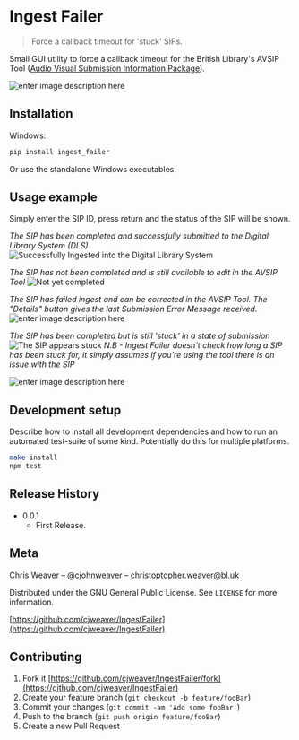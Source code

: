 # Ingest Failer
> Force a callback timeout for 'stuck' SIPs.

Small GUI utility to force a callback timeout for the British Library's AVSIP Tool ([Audio Visual Submission Information Package](http://armadillosystems.com/index.php/british-library-save-our-sounds/)). 

   ![enter image description here](https://lh3.googleusercontent.com/pw/ACtC-3fa115xjd522lJkEmfIEXACIcxhCWgdRch14C75HxxP6lWkgB9U7qo97sJPwJmVtEqxmnvzBnEw6ACcW3pnYVS9tSEfIJCuUOxYq_W8PX43rti2PyxbZ3qQhlAiTEWr2r2BkbDqpdn9ItqlL34CovnS0A=w357-h256-no)

## Installation

Windows:

```sh
pip install ingest_failer
```
Or use the standalone Windows executables.

## Usage example

Simply enter the SIP ID, press return and the status of the SIP will be shown.

_The SIP has been completed and successfully submitted to the Digital Library System (DLS)_
![Successfully Ingested into the Digital Library System](https://lh3.googleusercontent.com/pw/ACtC-3eM1k4EqLVmow5be4_I0oOXtwdoCxFV8fvyZS9nwBbWShq84AxioeA8_GJn4Jplo0577et4kUVGaG33JHNq2QCSJlHn-Qc2bxuiKe9eMH4Tq1iK5Q9WVzyZW-aLJ8xLB3zJK3f2AOqkYfFX4ivHQ4RCjg=w289-h147-no)

_The SIP has not been completed and is still available to edit in the AVSIP Tool_
![Not yet completed](https://lh3.googleusercontent.com/pw/ACtC-3fNsczBqRFvA0cyog0MdEaLcGwHW0KMUYkLSpVjrrKn4vSTGss7gh4SYSu34ZEr1xQJ2adOskv-IbLIEL9vMNjdqf2H8PUVZapxCs0ldXXsN0nOZU0j6a-xs_pzjo2Xk1MD8uLEuhs9Tgc_rLX3fAh2FA=w289-h147-no)

_The SIP has failed ingest and can be corrected in the AVSIP Tool. The "Details" button gives the last Submission Error Message received._  
![enter image description here](https://lh3.googleusercontent.com/pw/ACtC-3fOQH8IVKQWPUzj6KmwKPCJFcwlRHXOhUM8mMhGvxJZBGU0YrnbvTRt6oOr7HAhPEAQG7PPVM4Gr5yRfpWgqbMKVqOHWeCfnPmTwHraE2xB1Cik-4MCIPnWrVTdV0oP--klI7qeaopvjReKrX0AGt29fg=w382-h192-no)

_The SIP has been completed but is still 'stuck' in a state of submission_
![The SIP appears stuck ](https://lh3.googleusercontent.com/pw/ACtC-3doThV0bLNRxOl9y0Qaz4C4vtjkhoYYj8rUE0dFhdbZlOeF-O9Si7thpoxrw6ftnXAUzVIwhUwRBBAH8MG942dgk-Sy6c5brr1_EtsMsbqag9RB9yBmAainC9tIa3F_IzolZRALoHT0Loi7KSThxAbYtg=w206-h147-no)
_N.B - Ingest Failer doesn't check how long a SIP has been stuck for, it simply assumes if you're using the tool there is an issue with the SIP_

![enter image description here ](https://lh3.googleusercontent.com/pw/ACtC-3dg3-ESGcxYY56aXhLPEyM5i_kfBZKEF33OBQQfF9AS4Q59psBmQCycD65OUns1HonDoKXbcYmsu3mCMynfeUGMu1ivnRqoxm6H9cSYpmvkh5PqBDZuTTP6zGvyTwkROF0kLb5vBO93i40nbDW7-Mx68w=w270-h117-no)
## Development setup

Describe how to install all development dependencies and how to run an automated test-suite of some kind. Potentially do this for multiple platforms.

```sh
make install
npm test
```

## Release History

* 0.0.1
    * First Release.

## Meta

Chris Weaver – [@cjohnweaver](https://twitter.com/dbader_org) – christoptopher.weaver@bl.uk

Distributed under the GNU General Public License. See ``LICENSE`` for more information.

[https://github.com/cjweaver/IngestFailer](https://github.com/cjweaver/IngestFailer)

## Contributing

1. Fork it [https://github.com/cjweaver/IngestFailer/fork](https://github.com/cjweaver/IngestFailer)
2. Create your feature branch (`git checkout -b feature/fooBar`)
3. Commit your changes (`git commit -am 'Add some fooBar'`)
4. Push to the branch (`git push origin feature/fooBar`)
5. Create a new Pull Request
